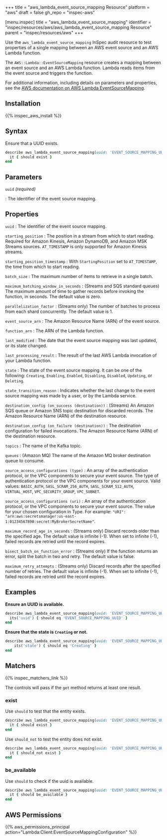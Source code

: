 +++
title = "aws_lambda_event_source_mapping Resource"
platform = "aws"
draft = false
gh_repo = "inspec-aws"

[menu.inspec]
title = "aws_lambda_event_source_mapping"
identifier = "inspec/resources/aws/aws_lambda_event_source_mapping Resource"
parent = "inspec/resources/aws"
+++

Use the `aws_lambda_event_source_mapping` InSpec audit resource to test properties of a single mapping between an AWS event source and an AWS Lambda function.

The `AWS::Lambda::EventSourceMapping` resource creates a mapping between an event source and an AWS Lambda function. Lambda reads items from the event source and triggers the function.

For additional information, including details on parameters and properties, see the [AWS documentation on AWS Lambda EventSourceMapping](https://docs.aws.amazon.com/AWSCloudFormation/latest/UserGuide/aws-resource-lambda-eventsourcemapping.html).

## Installation

{{% inspec_aws_install %}}

## Syntax

Ensure that a UUID exists.

```ruby
describe aws_lambda_event_source_mapping(uuid: 'EVENT_SOURCE_MAPPING_UUID') do
  it { should exist }
end
```

## Parameters

`uuid` _(required)_

: The identifier of the event source mapping.

## Properties

`uuid`
: The identifier of the event source mapping.

`starting_position`
: The position in a stream from which to start reading. Required for Amazon Kinesis, Amazon DynamoDB, and Amazon MSK Streams sources. `AT_TIMESTAMP` is only supported for Amazon Kinesis streams.

`starting_position_timestamp`
: With `StartingPosition` set to `AT_TIMESTAMP`, the time from which to start reading.

`batch_size`
: The maximum number of items to retrieve in a single batch.

`maximum_batching_window_in_seconds`
: (Streams and SQS standard queues) The maximum amount of time to gather records before invoking the function, in seconds. The default value is zero.

`parallelization_factor`
: (Streams only) The number of batches to process from each shard concurrently. The default value is 1.

`event_source_arn`
: The Amazon Resource Name (ARN) of the event source.

`function_arn`
: The ARN of the Lambda function.

`last_modified`
: The date that the event source mapping was last updated, or its state changed.

`last_processing_result`
: The result of the last AWS Lambda invocation of your Lambda function.

`state`
: The state of the event source mapping. It can be one of the following: `Creating`, `Enabling`, `Enabled`, `Disabling`, `Disabled`, `Updating`, or `Deleting`.

`state_transition_reason`
: Indicates whether the last change to the event source mapping was made by a user, or by the Lambda service.

`destination_config (on_success (destination))`
: (Streams) An Amazon SQS queue or Amazon SNS topic destination for discarded records. The Amazon Resource Name (ARN) of the destination resource.

`destination_config (on_failure (destination))`
: The destination configuration for failed invocations. The Amazon Resource Name (ARN) of the destination resource.

`topics`
: The name of the Kafka topic.

`queues`
: (Amazon MQ) The name of the Amazon MQ broker destination queue to consume.

`source_access_configurations (type)`
: An array of the authentication protocol, or the VPC components to secure your event source. The type of authentication protocol or the VPC components for your event source. Valid values: `BASIC_AUTH`, `SASL_SCRAM_256_AUTH`, `SASL_SCRAM_512_AUTH`, `VIRTUAL_HOST`, `VPC_SECURITY_GROUP`, `VPC_SUBNET`.

`source_access_configurations (uri)`
: An array of the authentication protocol, or the VPC components to secure your event source. The value for your chosen configuration in Type. For example: `"URI": "arn:aws:secretsmanager:us-east-1:01234567890:secret:MyBrokerSecretName"`.

`maximum_record_age_in_seconds`
: (Streams only) Discard records older than the specified age. The default value is infinite (-1). When set to infinite (-1), failed records are retried until the record expires.

`bisect_batch_on_function_error`
: (Streams only) If the function returns an error, split the batch in two and retry. The default value is false.

`maximum_retry_attempts`
: (Streams only) Discard records after the specified number of retries. The default value is infinite (-1). When set to infinite (-1), failed records are retried until the record expires.

## Examples

**Ensure an UUID is available.**

```ruby
describe aws_lambda_event_source_mapping(uuid: 'EVENT_SOURCE_MAPPING_UUID') do
  its('uuid') { should eq 'EVENT_SOURCE_MAPPING_UUID' }
end
```

**Ensure that the state is `Creating` or not.**

```ruby
describe aws_lambda_event_source_mapping(uuid: 'EVENT_SOURCE_MAPPING_UUID') do
    its('state') { should eq 'Creating' }
end
```

## Matchers

{{% inspec_matchers_link %}}

The controls will pass if the `get` method returns at least one result.

### exist

Use `should` to test that the entity exists.

```ruby
describe aws_lambda_event_source_mapping(uuid: 'EVENT_SOURCE_MAPPING_UUID') do
  it { should exist }
end
```

Use `should_not` to test the entity does not exist.

```ruby
describe aws_lambda_event_source_mapping(uuid: 'EVENT_SOURCE_MAPPING_UUID') do
  it { should_not exist }
end
```

### be_available

Use `should` to check if the uuid is available.

```ruby
describe aws_lambda_event_source_mapping(uuid: 'EVENT_SOURCE_MAPPING_UUID') do
  it { should be_available }
end
```

## AWS Permissions

{{% aws_permissions_principal action="Lambda:Client:EventSourceMappingConfiguration" %}}
